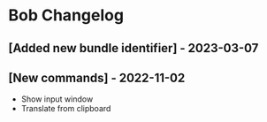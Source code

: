 # Bob Changelog

## [Added new bundle identifier] - 2023-03-07

## [New commands] - 2022-11-02

- Show input window
- Translate from clipboard
